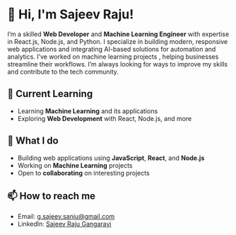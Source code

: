 # 👋 Hi, I'm Sajeev Raju!

I’m a skilled **Web Developer** and **Machine Learning Engineer** with expertise in React.js, Node.js, and Python. I specialize in building modern, responsive web applications and integrating AI-based solutions for automation and analytics. I’ve worked on machine learning projects , helping businesses streamline their workflows. I’m always looking for ways to improve my skills and contribute to the tech community.

## 🌱 Current Learning
- Learning **Machine Learning** and its applications
- Exploring **Web Development** with React, Node.js, and more

## 💼 What I do
- Building web applications using **JavaScript**, **React**, and **Node.js**
- Working on **Machine Learning** projects
- Open to **collaborating** on interesting projects

## 📫 How to reach me
- Email: g.sajeev.sanju@gmail.com
- LinkedIn: [Sajeev Raju Gangarayi](linkedin.com/in/sajeev-raju-gangarayi-352b51253)





